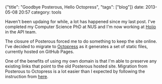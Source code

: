 {"title": "Goodbye Posterous, Hello Octopress", "tags": ["blog"]}
date: 2013-05-08 20:57
category: tools

Haven't been updaing for while, a lot has happened since my last post. I've
completed my Computer Science PhD at NUS and I'm now working at
[Hoiio](http://hoiio.com) in the API team.

The closure of Posterous forced me to do something to keep the site online.
I've decided to migrate to [Octopress](http://octopress.org) as it generates a
set of static files, currently hosted on GitHub Pages.

One of the benefits of using my own domain is that I'm able to preserve any
existing links that point to the old Posterous hosted site. Migration from
Posterous to Octopress is a lot easier than I expected by following the
instruction from [here](http://blog.mikebourgeous.com/2013/04/29/how-i-migrated-from-posterous-to-octopress/).
